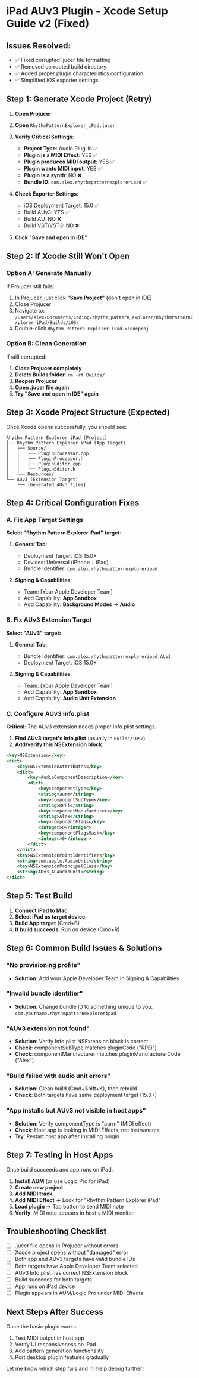 # iPad AUv3 Plugin - Xcode Setup Guide v2 (Fixed)

## Issues Resolved:
- ✅ Fixed corrupted .jucer file formatting
- ✅ Removed corrupted build directory
- ✅ Added proper plugin characteristics configuration
- ✅ Simplified iOS exporter settings

## Step 1: Generate Xcode Project (Retry)

1. **Open Projucer**
2. **Open** `RhythmPatternExplorer_iPad.jucer`
3. **Verify Critical Settings**:
   - **Project Type**: Audio Plug-in ✅
   - **Plugin is a MIDI Effect**: YES ✅
   - **Plugin produces MIDI output**: YES ✅
   - **Plugin wants MIDI input**: YES ✅
   - **Plugin is a synth**: NO ❌
   - **Bundle ID**: `com.alex.rhythmpatternexploreripad` ✅

4. **Check Exporter Settings**:
   - iOS Deployment Target: 15.0 ✅
   - Build AUv3: YES ✅
   - Build AU: NO ❌
   - Build VST/VST3: NO ❌

5. **Click "Save and open in IDE"**

## Step 2: If Xcode Still Won't Open

### Option A: Generate Manually
If Projucer still fails:
1. In Projucer, just click **"Save Project"** (don't open in IDE)
2. Close Projucer
3. Navigate to: `/Users/alex/Documents/Coding/rhythm_pattern_explorer/RhythmPatternExplorer_iPad/Builds/iOS/`
4. Double-click `Rhythm Pattern Explorer iPad.xcodeproj`

### Option B: Clean Generation
If still corrupted:
1. **Close Projucer completely**
2. **Delete Builds folder**: `rm -rf Builds/`
3. **Reopen Projucer**
4. **Open .jucer file again**
5. **Try "Save and open in IDE" again**

## Step 3: Xcode Project Structure (Expected)

Once Xcode opens successfully, you should see:

```
Rhythm Pattern Explorer iPad (Project)
├── Rhythm Pattern Explorer iPad (App Target)
│   ├── Source/
│   │   ├── PluginProcessor.cpp
│   │   ├── PluginProcessor.h
│   │   ├── PluginEditor.cpp
│   │   └── PluginEditor.h
│   └── Resources/
└── AUv3 (Extension Target)
    └── [Generated AUv3 files]
```

## Step 4: Critical Configuration Fixes

### A. Fix App Target Settings
**Select "Rhythm Pattern Explorer iPad" target:**
1. **General Tab**:
   - Deployment Target: iOS 15.0+
   - Devices: Universal (iPhone + iPad)
   - Bundle Identifier: `com.alex.rhythmpatternexploreripad`

2. **Signing & Capabilities**:
   - Team: [Your Apple Developer Team]
   - Add Capability: **App Sandbox**
   - Add Capability: **Background Modes** → **Audio**

### B. Fix AUv3 Extension Target
**Select "AUv3" target:**
1. **General Tab**:
   - Bundle Identifier: `com.alex.rhythmpatternexploreripad.AUv3`
   - Deployment Target: iOS 15.0+

2. **Signing & Capabilities**:
   - Team: [Your Apple Developer Team]  
   - Add Capability: **App Sandbox**
   - Add Capability: **Audio Unit Extension**

### C. Configure AUv3 Info.plist

**Critical**: The AUv3 extension needs proper Info.plist settings.

1. **Find AUv3 target's Info.plist** (usually in `Builds/iOS/`)
2. **Add/verify this NSExtension block**:

```xml
<key>NSExtension</key>
<dict>
    <key>NSExtensionAttributes</key>
    <dict>
        <key>AudioComponentDescription</key>
        <dict>
            <key>componentType</key>
            <string>aurm</string>
            <key>componentSubType</key>
            <string>RPEi</string>
            <key>componentManufacturer</key>
            <string>Alex</string>
            <key>componentFlags</key>
            <integer>0</integer>
            <key>componentFlagsMask</key>
            <integer>0</integer>
        </dict>
    </dict>
    <key>NSExtensionPointIdentifier</key>
    <string>com.apple.AudioUnit</string>
    <key>NSExtensionPrincipalClass</key>
    <string>AUv3_AUAudioUnit</string>
</dict>
```

## Step 5: Test Build

1. **Connect iPad to Mac**
2. **Select iPad as target device**
3. **Build App target** (Cmd+B)
4. **If build succeeds**: Run on device (Cmd+R)

## Step 6: Common Build Issues & Solutions

### "No provisioning profile"
- **Solution**: Add your Apple Developer Team in Signing & Capabilities

### "Invalid bundle identifier"
- **Solution**: Change bundle ID to something unique to you: `com.yourname.rhythmpatternexploreripad`

### "AUv3 extension not found"
- **Solution**: Verify Info.plist NSExtension block is correct
- **Check**: componentSubType matches pluginCode ("RPEi")
- **Check**: componentManufacturer matches pluginManufacturerCode ("Alex")

### "Build failed with audio unit errors"
- **Solution**: Clean build (Cmd+Shift+K), then rebuild
- **Check**: Both targets have same deployment target (15.0+)

### "App installs but AUv3 not visible in host apps"
- **Solution**: Verify componentType is "aurm" (MIDI effect)
- **Check**: Host app is looking in MIDI Effects, not Instruments
- **Try**: Restart host app after installing plugin

## Step 7: Testing in Host Apps

Once build succeeds and app runs on iPad:

1. **Install AUM** (or use Logic Pro for iPad)
2. **Create new project**
3. **Add MIDI track**
4. **Add MIDI Effect** → Look for "Rhythm Pattern Explorer iPad"
5. **Load plugin** → Tap button to send MIDI note
6. **Verify**: MIDI note appears in host's MIDI monitor

## Troubleshooting Checklist

- [ ] .jucer file opens in Projucer without errors
- [ ] Xcode project opens without "damaged" error
- [ ] Both app and AUv3 targets have valid bundle IDs
- [ ] Both targets have Apple Developer Team selected
- [ ] AUv3 Info.plist has correct NSExtension block
- [ ] Build succeeds for both targets
- [ ] App runs on iPad device
- [ ] Plugin appears in AUM/Logic Pro under MIDI Effects

## Next Steps After Success

Once the basic plugin works:
1. Test MIDI output in host app
2. Verify UI responsiveness on iPad
3. Add pattern generation functionality
4. Port desktop plugin features gradually

Let me know which step fails and I'll help debug further!